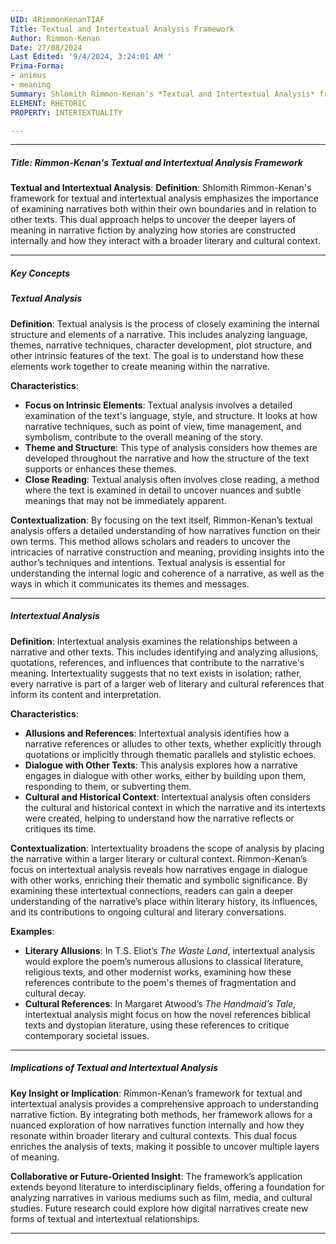 ```yaml
---
UID: 4RimmonKenanTIAF
Title: Textual and Intertextual Analysis Framework
Author: Rimmon-Kenan
Date: 27/08/2024
Last Edited: '9/4/2024, 3:24:01 AM '
Prima-Forma:
- animus
- meaning
Summary: Shlomith Rimmon-Kenan's *Textual and Intertextual Analysis* framework examines narratives both internally and in relation to other texts. By integrating textual analysis with intertextual connections, her approach uncovers deeper layers of meaning, offering a comprehensive understanding of how narratives function within literary and cultural contexts.
ELEMENT: RHETORIC
PROPERTY: INTERTEXTUALITY

---
```


---

##### Title: **Rimmon-Kenan's Textual and Intertextual Analysis Framework**

**Textual and Intertextual Analysis**:
   **Definition**: Shlomith Rimmon-Kenan's framework for textual and intertextual analysis emphasizes the importance of examining narratives both within their own boundaries and in relation to other texts. This dual approach helps to uncover the deeper layers of meaning in narrative fiction by analyzing how stories are constructed internally and how they interact with a broader literary and cultural context.

---

##### Key Concepts

##### Textual Analysis

**Definition**:
   Textual analysis is the process of closely examining the internal structure and elements of a narrative. This includes analyzing language, themes, narrative techniques, character development, plot structure, and other intrinsic features of the text. The goal is to understand how these elements work together to create meaning within the narrative.

**Characteristics**:
   - **Focus on Intrinsic Elements**: Textual analysis involves a detailed examination of the text's language, style, and structure. It looks at how narrative techniques, such as point of view, time management, and symbolism, contribute to the overall meaning of the story.
   - **Theme and Structure**: This type of analysis considers how themes are developed throughout the narrative and how the structure of the text supports or enhances these themes.
   - **Close Reading**: Textual analysis often involves close reading, a method where the text is examined in detail to uncover nuances and subtle meanings that may not be immediately apparent.

**Contextualization**:
   By focusing on the text itself, Rimmon-Kenan’s textual analysis offers a detailed understanding of how narratives function on their own terms. This method allows scholars and readers to uncover the intricacies of narrative construction and meaning, providing insights into the author’s techniques and intentions. Textual analysis is essential for understanding the internal logic and coherence of a narrative, as well as the ways in which it communicates its themes and messages.

---

##### Intertextual Analysis

**Definition**:
   Intertextual analysis examines the relationships between a narrative and other texts. This includes identifying and analyzing allusions, quotations, references, and influences that contribute to the narrative's meaning. Intertextuality suggests that no text exists in isolation; rather, every narrative is part of a larger web of literary and cultural references that inform its content and interpretation.

**Characteristics**:
   - **Allusions and References**: Intertextual analysis identifies how a narrative references or alludes to other texts, whether explicitly through quotations or implicitly through thematic parallels and stylistic echoes.
   - **Dialogue with Other Texts**: This analysis explores how a narrative engages in dialogue with other works, either by building upon them, responding to them, or subverting them.
   - **Cultural and Historical Context**: Intertextual analysis often considers the cultural and historical context in which the narrative and its intertexts were created, helping to understand how the narrative reflects or critiques its time.

**Contextualization**:
   Intertextuality broadens the scope of analysis by placing the narrative within a larger literary or cultural context. Rimmon-Kenan’s focus on intertextual analysis reveals how narratives engage in dialogue with other works, enriching their thematic and symbolic significance. By examining these intertextual connections, readers can gain a deeper understanding of the narrative’s place within literary history, its influences, and its contributions to ongoing cultural and literary conversations.

**Examples**:
   - **Literary Allusions**: In T.S. Eliot’s *The Waste Land*, intertextual analysis would explore the poem’s numerous allusions to classical literature, religious texts, and other modernist works, examining how these references contribute to the poem's themes of fragmentation and cultural decay.
   - **Cultural References**: In Margaret Atwood’s *The Handmaid’s Tale*, intertextual analysis might focus on how the novel references biblical texts and dystopian literature, using these references to critique contemporary societal issues.

---

##### Implications of Textual and Intertextual Analysis

**Key Insight or Implication**:
   Rimmon-Kenan’s framework for textual and intertextual analysis provides a comprehensive approach to understanding narrative fiction. By integrating both methods, her framework allows for a nuanced exploration of how narratives function internally and how they resonate within broader literary and cultural contexts. This dual focus enriches the analysis of texts, making it possible to uncover multiple layers of meaning.

**Collaborative or Future-Oriented Insight**:
   The framework’s application extends beyond literature to interdisciplinary fields, offering a foundation for analyzing narratives in various mediums such as film, media, and cultural studies. Future research could explore how digital narratives create new forms of textual and intertextual relationships.

---
